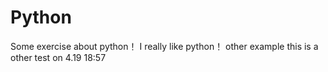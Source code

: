 # Python
Some exercise about python！
I really like python！
other example
this is a other test on 4.19 18:57